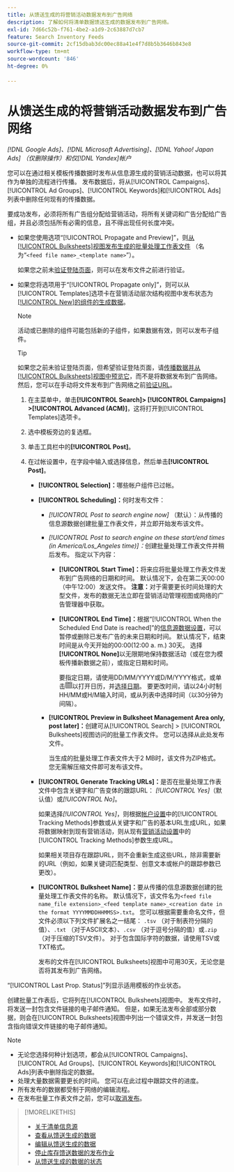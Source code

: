 ```yaml
---
title: 从馈送生成的将营销活动数据发布到广告网络
description: 了解如何将清单数据馈送生成的数据发布到广告网络。
exl-id: 7d66c52b-f761-4be2-a1d9-2c63887d7cb7
feature: Search Inventory Feeds
source-git-commit: 2cf15dbab3dc00ec88a41e4f7d8b5b3646b843e8
workflow-type: tm+mt
source-wordcount: '846'
ht-degree: 0%

---
```


# 从馈送生成的将营销活动数据发布到广告网络

*[!DNL Google Ads]、[!DNL Microsoft Advertising]、[!DNL Yahoo! Japan Ads] （仅删除操作）和仅[!DNL Yandex]帐户*

您可以在通过相关模板传播数据时发布从信息源生成的营销活动数据，也可以将其作为单独的流程进行传播。 发布数据后，将从[!UICONTROL Campaigns]、[!UICONTROL Ad Groups]、[!UICONTROL Keywords]和[!UICONTROL Ads]列表中删除任何现有的传播数据。

要成功发布，必须将所有广告组分配给营销活动，将所有关键词和广告分配给广告组，并且必须包括所有必需的信息，且不得出现任何长度冲突。

* 如果您使用选项“[!UICONTROL Propagate and Preview]”，则[从[!UICONTROL Bulksheets]视图发布生成的批量处理工作表文件](/help/search-social-commerce/campaign-management/bulksheets/bulksheet-post.md) （名为“`<feed file name>_<template name>`”）。

  如果您之前未[验证登陆页面](/help/search-social-commerce/campaign-management/bulksheets/bulksheet-validate-landing-pages.md)，则可以在发布文件之前进行验证。

* 如果您将选项用于“[!UICONTROL Propagate only]”，则可以从[!UICONTROL Templates]选项卡在营销活动层次结构视图中发布状态为[[!UICONTROL New]的组件的生成数据](propagated-data-status.md)。

  >[!NOTE]
  >
  >活动或已删除的组件可能包括新的子组件，如果数据有效，则可以发布子组件。

  >[!TIP]
  >
  >如果您之前未验证登陆页面，但希望验证登陆页面，请[传播数据并从[!UICONTROL Bulksheets]视图中预览它](feed-data-propagate.md)，而不是将数据发布到广告网络。 然后，您可以在手动将文件发布到广告网络之前[验证URL](/help/search-social-commerce/campaign-management/bulksheets/bulksheet-validate-landing-pages.md)。

   1. 在主菜单中，单击&#x200B;**[!UICONTROL Search]> [!UICONTROL Campaigns] >[!UICONTROL Advanced (ACM)]**，这将打开到[!UICONTROL Templates]选项卡。

   1. 选中模板旁边的复选框。

   1. 单击工具栏中的&#x200B;**[!UICONTROL Post]**。

   1. 在过帐设置中，在字段中输入或选择信息，然后单击&#x200B;**[!UICONTROL Post]**。

      * **[!UICONTROL Selection]：**&#x200B;哪些帐户组件已过帐。

      * **[!UICONTROL Scheduling]：**&#x200B;何时发布文件：

         * *[!UICONTROL Post to search engine now]* （默认）：从传播的信息源数据创建批量工作表文件，并立即开始发布该文件。

         * *[!UICONTROL Post to search engine on these start/end times (in America/Los_Angeles time)]：*&#x200B;创建批量处理工作表文件并稍后发布。 指定以下内容：

            * **[!UICONTROL Start Time]：**&#x200B;将来应将批量处理工作表文件发布到广告网络的日期和时间。 默认情况下，会在第二天00:00（中午12:00）发送文件。 **注意：**&#x200B;对于需要更长时间处理的大型文件，发布的数据无法立即在营销活动管理视图或网络的广告管理器中获取。

            * **[!UICONTROL End Time]：**&#x200B;根据“[!UICONTROL When the Scheduled End Date is reached]”的[信息源数据设置](feed-settings-manage.md#feed-data-settings)，可以暂停或删除已发布广告的未来日期和时间。 默认情况下，结束时间是从今天开始的00:00(12:00 a. m.) 30天。 选择&#x200B;**[!UICONTROL None]**&#x200B;以无限期地保持数据活动（或在您为模板传播新数据之前），或指定日期和时间。

              要指定日期，请使用DD/MM/YYYY或D/M/YYYY格式，或单击![日历](/help/search-social-commerce/assets/calendar.png "日历")以打开日历，并[选择日期](/help/search-social-commerce/common-tasks/navigation-editing-selection/calendar.md)。 要更改时间，请以24小时制HH/MM或H/M输入时间，或从列表中选择时间（以30分钟为间隔）。

         * **[!UICONTROL Preview in Bulksheet Management Area only, post later]：**&#x200B;创建可从[!UICONTROL Search] > [!UICONTROL Bulksheets]视图访问的批量工作表文件。 您可以选择从此处发布文件。

           当生成的批量处理工作表文件大于2 MB时，该文件为ZIP格式。 您无需解压缩文件即可发布该文件。

      * **[!UICONTROL Generate Tracking URLs]：**&#x200B;是否在批量处理工作表文件中包含关键字和广告变体的跟踪URL： *[!UICONTROL Yes]*（默认值）或&#x200B;*[!UICONTROL No]*。

        如果选择&#x200B;*[!UICONTROL Yes]*，则根据[帐户设置](/help/search-social-commerce/campaign-management/accounts/ad-network-account-manage.md)中的[!UICONTROL Tracking Methods]参数或从关键字和广告的基本URL生成URL，如果将数据映射到现有营销活动，则从现有[营销活动设置](/help/search-social-commerce/campaign-management/campaigns/campaign-manage.md)中的[!UICONTROL Tracking Methods]参数生成URL。

        如果相关项目存在跟踪URL，则不会重新生成这些URL，除非需要新的URL（例如，如果关键词匹配类型、创意文本或帐户的跟踪参数已更改）。

      * **[!UICONTROL Bulksheet Name]：**&#x200B;要从传播的信息源数据创建的批量处理工作表文件的名称。 默认情况下，该文件名为`<feed file name_file extension>_<feed template name>_<creation date in the format YYYYMMDDHHMMSS>.txt`。 您可以根据需要重命名文件，但文件必须以下列文件扩展名之一结尾： `.tsv` （对于制表符分隔的值）、`.txt` （对于ASCII文本）、`.csv` （对于逗号分隔的值）或`.zip` （对于压缩的TSV文件）。 对于包含国际字符的数据，请使用TSV或TXT格式。

        发布的文件在[!UICONTROL Bulksheets]视图中可用30天，无论您是否将其发布到广告网络。

“[!UICONTROL Last Prop. Status]”列显示适用模板的作业状态。

创建批量工作表后，它将列在[!UICONTROL Bulksheets]视图中。 发布文件时，将发送一封包含文件链接的电子邮件通知。 但是，如果无法发布全部或部分数据，则会在[!UICONTROL Bulksheets]视图中列出一个错误文件，并发送一封包含指向错误文件链接的电子邮件通知。

>[!NOTE]
>
>* 无论您选择何种计划选项，都会从[!UICONTROL Campaigns]、[!UICONTROL Ad Groups]、[!UICONTROL Keywords]和[!UICONTROL Ads]列表中删除指定的数据。
>* 处理大量数据需要更长的时间。 您可以在此过程中跟踪文件的进度。
>* 所有发布的数据都受制于网络的编辑流程。
>* 在发布批量工作表文件之前，您可以[取消发布](/help/search-social-commerce/campaign-management/bulksheets/bulksheet-stop-job.md)。

>[!MORELIKETHIS]
>
>* [关于清单信息源](inventory-feeds-about.md)
>* [查看从馈送生成的数据](propagated-data-view.md)
>* [编辑从馈送生成的数据](propagated-data-edit.md)
>* [停止库存馈送数据的发布作业](stop-job.md)
>* [从馈送生成的数据的状态](propagated-data-status.md)
